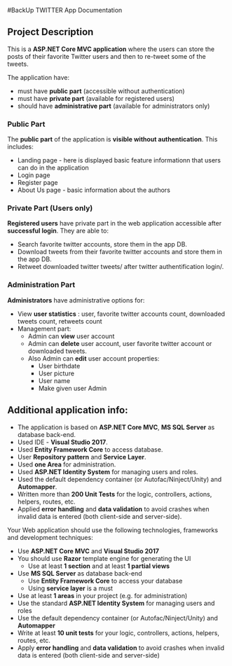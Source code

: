 #BackUp TWITTER App Documentation

## Project Description

This is a **ASP.NET Core MVC application**  where the users can store the posts of their favorite Twitter users and then to re-tweet some of the tweets.

The application have:
* must have **public part** (accessible without authentication)
* must have **private part** (available for registered users)
* should have **administrative part** (available for administrators only)

### Public Part

The **public part** of the application is **visible without authentication**. This includes:

- Landing page - here is displayed basic feature informationn that users can do in the application
- Login page
- Register page
- About Us page - basic information about the authors

### Private Part (Users only)

**Registered users** have private part in the web application accessible after **successful login**. They are able to:

- Search favorite twitter accounts, store them in the app DB.
- Download tweets from their favorite twitter accounts and store them in the app DB.
- Retweet downloaded twitter tweets/ after twitter authentification login/.

### Administration Part

**Administrators** have administrative options for:
- View **user statistics** : user, favorite twitter accounts count, downloaded tweets count, retweets count
- Management part:
    - Admin can **view** user account
    - Admin can **delete** user account, user favorite twitter account or downloaded tweets.
    - Also Admin can **edit** user account properties: 
        - User birthdate
        - User picture
        - User name
        - Make given user Admin

## Additional application info:
- The application is based on **ASP.NET Core MVC**, **MS SQL Server** as database back-end.
- Used IDE - **Visual Studio 2017**.
- Used **Entity Framework Core** to access database.
- User **Repository pattern** and **Service Layer**.
- Used **one Area** for administration.
- Used  **ASP.NET Identity System** for managing users and roles.
- Used the default dependency container (or Autofac/Ninject/Unity) and **Automapper**.
- Written more than **200 Unit Tests** for the logic, controllers, actions, helpers, routes, etc.
- Applied **error handling** and **data validation** to avoid crashes when invalid data is entered (both client-side and server-side).

Your Web application should use the following technologies, frameworks and development techniques:
* Use **ASP.NET Core MVC** and **Visual Studio 2017**
* You should use **Razor** template engine for generating the UI
	* Use at least **1 section** and at least **1 partial views**
* Use **MS SQL Server** as database back-end
	* Use **Entity Framework Core** to access your database
	* Using **service layer** is a must
* Use at least **1 areas** in your project (e.g. for administration)
* Use the standard **ASP.NET Identity System** for managing users and roles
* Use the default dependency container (or Autofac/Ninject/Unity) and **Automapper**
* Write at least **10 unit tests** for your logic, controllers, actions, helpers, routes, etc.
* Apply **error handling** and **data validation** to avoid crashes when invalid data is entered (both client-side and server-side)
